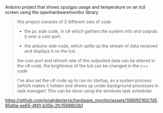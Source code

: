 Arduino project that shows cpu/gpu usage and temperature on an lcd screen using the openhardwaremonitor library 

>this project consists of 2 different sets of code
>
>- the pc side code, in c# which gathers the system info and outputs it over a com port. 
>
>- the arduino side code, which splits up the stream of data received and displays it on the lcd.

> the com port and refresh rate of the outputted data can be altered in the c# code, the brightness of the lcd can be changed in the c++ code

>I've also set the c# code up to run on startup, as a system process 
>(which makes it hidden and shows up under background processes in task manager) 
>This can be done using the windows task scheduler.

https://github.com/jonahdeclerck/hardware_monitor/assets/106692160/7d595d0e-ee65-4f41-b35b-2fc1569803b1
